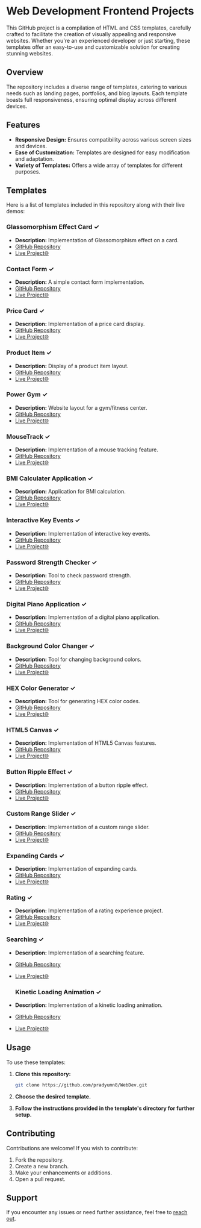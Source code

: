 # Web Development Frontend Projects

This GitHub project is a compilation of HTML and CSS templates, carefully crafted to facilitate the creation of visually appealing and responsive websites. Whether you're an experienced developer or just starting, these templates offer an easy-to-use and customizable solution for creating stunning websites.

## Overview

The repository includes a diverse range of templates, catering to various needs such as landing pages, portfolios, and blog layouts. Each template boasts full responsiveness, ensuring optimal display across different devices.

## Features

- **Responsive Design:** Ensures compatibility across various screen sizes and devices.
- **Ease of Customization:** Templates are designed for easy modification and adaptation.
- **Variety of Templates:** Offers a wide array of templates for different purposes.

## Templates

Here is a list of templates included in this repository along with their live demos:

### Glassomorphism Effect Card ✓
- **Description:** Implementation of Glassomorphism effect on a card.
- [GitHub Repository](https://github.com/pradyumn8/WebDev/tree/5e0eb1c563d553a5c9385d5e2bb1c3660acbda44/GlassDebit)
- [Live Project🌐](https://glassomorphism.netlify.app/)

### Contact Form ✓
- **Description:** A simple contact form implementation.
- [GitHub Repository](https://github.com/pradyumn8/WebDev/tree/af94505d2e194c2c56847c839dcbbfc940cfbd50/ContactForm)
- [Live Project🌐](https://contacts-form.netlify.app/)

### Price Card ✓
- **Description:** Implementation of a price card display.
- [GitHub Repository](https://github.com/pradyumn8/WebDev/tree/7ac5f33da3392383c96f87f99a19e6204bdd6e06/PriceCard)
- [Live Project🌐](https://pricescard.netlify.app/)

### Product Item ✓
- **Description:** Display of a product item layout.
- [GitHub Repository](https://github.com/pradyumn8/WebDev/tree/b928aa59a93bdaa90fc250054986746fec373c3f/ProductItem)
- [Live Project🌐](https://product-item.netlify.app/)

### Power Gym ✓
- **Description:** Website layout for a gym/fitness center.
- [GitHub Repository](https://github.com/pradyumn8/WebDev/tree/4f42e02c915cc0e104503205aee100fd4efa751a/GymWebsite)
- [Live Project🌐](https://power-gym-websit.netlify.app/)

### MouseTrack ✓
- **Description:** Implementation of a mouse tracking feature.
- [GitHub Repository](https://github.com/pradyumn8/WebDev/tree/451f0bca57739b8e06afbcf3fc5e5135332b5ea6/MouseTrack)
- [Live Project🌐](https://mousetrack.netlify.app/)

### BMI Calculater Application ✓
- **Description:** Application for BMI calculation.
- [GitHub Repository](https://github.com/pradyumn8/WebDev/tree/00f016ee256f1570faa402fe5e6531e7a6ad1a3d/Key%20Events)
- [Live Project🌐](https://interactive-keyevents.netlify.app/)

### Interactive Key Events ✓
- **Description:** Implementation of interactive key events.
- [GitHub Repository](https://github.com/pradyumn8/WebDev/tree/61cd0dfa77b347b57ffe54f19702d1f8dbf99c52/BMI%20Calculator)
- [Live Project🌐](https://bmi-calculator-webapp.netlify.app/)

### Password Strength Checker ✓
- **Description:** Tool to check password strength.
- [GitHub Repository](https://github.com/pradyumn8/WebDev/tree/1cf5723f52b9ba7d06a24e550ea4a142f65d1404/pwdStrengthChecker)
- [Live Project🌐](https://pwdstrengthchecker.netlify.app/)

### Digital Piano Application ✓
- **Description:** Implementation of a digital piano application.
- [GitHub Repository](https://github.com/pradyumn8/WebDev/tree/a9e1b6cfa5db73837daa5f80aa149dee22ccef36/Piano%20WebApp)
- [Live Project🌐](https://digital-piano-app.netlify.app/)

### Background Color Changer ✓
- **Description:** Tool for changing background colors.
- [GitHub Repository](https://github.com/pradyumn8/WebDev/tree/1d65999936d7356543b704a67424d1340cacfb0f/bgColorChanger)
- [Live Project🌐](https://bgcolor-switcher.netlify.app/)

### HEX Color Generator ✓
- **Description:** Tool for generating HEX color codes.
- [GitHub Repository](https://github.com/pradyumn8/WebDev/tree/2f07ded9cf0ce854de380227b7b8fc99f139908d/HEX%20Color%20Generator)
- [Live Project🌐](https://hex-color-switcher.netlify.app/)

### HTML5 Canvas ✓
- **Description:** Implementation of HTML5 Canvas features.
- [GitHub Repository](https://github.com/pradyumn8/WebDev/tree/bc072d027fd74e68204b7d48526f9834fd37394e/HTML5%20Canvas)
- [Live Project🌐](https://canvas-html5.netlify.app/)

### Button Ripple Effect ✓
- **Description:** Implementation of a button ripple effect.
- [GitHub Repository](https://github.com/pradyumn8/WebDev/tree/cd1e0a2a809d28f3bf75077d3ae3296eda42c8dd/btnRippleEffect)
- [Live Project🌐](https://ripple-effect-btn.netlify.app/)

### Custom Range Slider ✓
- **Description:** Implementation of a custom range slider.
- [GitHub Repository](https://github.com/pradyumn8/WebDev/tree/fa8d3479628afe44a939c3aaa562d2246558b582/CustomRangeBar)
- [Live Project🌐](https://custom-range-bar.netlify.app/)

### Expanding Cards ✓
- **Description:** Implementation of expanding cards.
- [GitHub Repository](https://github.com/pradyumn8/WebDev/tree/8d1a6f289c2e2456380071a24a7a046f6701a70e/ExpandingCards)
- [Live Project🌐](https://expanding-caards.netlify.app/)

### Rating ✓
- **Description:** Implementation of a rating experience project.
- [GitHub Repository](https://github.com/pradyumn8/WebDev/tree/995b4940b24b6d40b8f6f58bea4120011678a645/RatingProject)
- [Live Project🌐](https://rating-experiences.netlify.app/)

### Searching ✓
- **Description:** Implementation of a searching feature.
- [GitHub Repository](https://github.com/pradyumn8/WebDev/tree/1ef35eaed537bf74bab204e5de75e8cdc3c564f6/Searching)
- [Live Project🌐](https://searching-bar.netlify.app/)

  ### Kinetic Loading Animation ✓
- **Description:** Implementation of a kinetic loading animation.
- [GitHub Repository](https://github.com/pradyumn8/WebDev/tree/16890fdafa6d4422d14d947260b7903f99ea8e9a/Loading%20Animation)
- [Live Project🌐](https://kinetic-loading-animation.netlify.app/)





## Usage

To use these templates:

1. **Clone this repository:**
    ```bash
    git clone https://github.com/pradyumn8/WebDev.git
    ```

2. **Choose the desired template.**
3. **Follow the instructions provided in the template's directory for further setup.**

## Contributing

Contributions are welcome! If you wish to contribute:

1. Fork the repository.
2. Create a new branch.
3. Make your enhancements or additions.
4. Open a pull request.

## Support

If you encounter any issues or need further assistance, feel free to [reach out](mailto:pradyumnv8@gmail.com).
